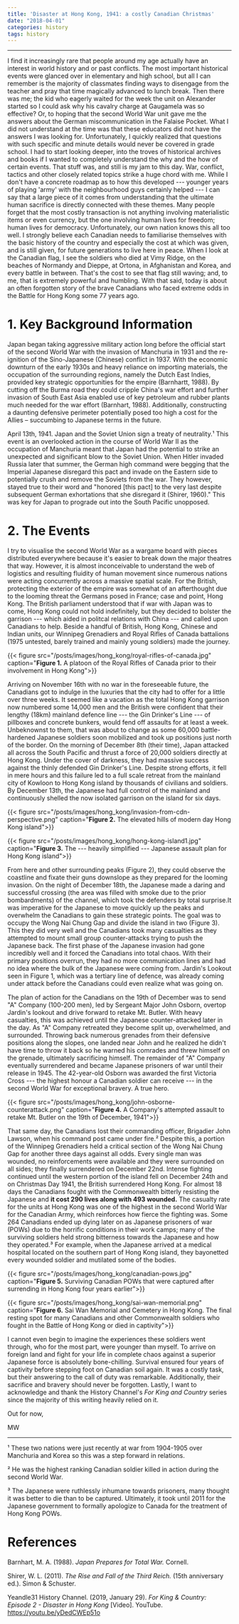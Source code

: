```yaml
---
title: 'Disaster at Hong Kong, 1941: a costly Canadian Christmas'
date: "2018-04-01"
categories: history
tags: history
---
```


---

I find it increasingly rare that people around my age actually have an interest in world history and or past conflicts. The most important historical events were glanced over in elementary and high school, but all I can remember is the majority of classmates finding ways to disengage from the teacher and pray that time magically advanced to lunch break. Then there was me; the kid who eagerly waited for the week the unit on Alexander started so I could ask why his cavalry charge at Gaugamela was so effective? Or, to hoping that the second World War unit gave me the answers about the German miscommunication in the Falaise Pocket. What I did not understand at the time was that these educators did not have the answers I was looking for. Unfortunately, I quickly realized that questions with such specific and minute details would never be covered in grade school. I had to start looking deeper, into the troves of historical archives and books if I wanted to completely understand the why and the how of certain events. That stuff was, and still is my jam to this day. War, conflict, tactics and other closely related topics strike a huge chord with me. While I don't have a concrete roadmap as to how this developed --- younger years of playing 'army' with the neighbourhood guys certainly helped --- I can say that a large piece of it comes from understanding that the ultimate human sacrifice is directly connected with these themes. Many people forget that the most costly transaction is not anything involving materialistic items or even currency, but the one involving human lives for freedom; human lives for democracy. Unfortunately, our own nation knows this all too well. I strongly believe each Canadian needs to familiarise themselves with the basic history of the country and especially the cost at which was given, and is still given, for future generations to live here in peace. When I look at the Canadian flag, I see the soldiers who died at Vimy Ridge, on the beaches of Normandy and Dieppe, at Ortona, in Afghanistan and Korea, and every battle in between. That's the cost to see that flag still waving; and, to me, that is extremely powerful and humbling. With that said, today is about an often forgotten story of the brave Canadians who faced extreme odds in the Battle for Hong Kong some 77 years ago.

# 1. Key Background Information

Japan began taking aggressive military action long before the official start of the second World War with the invasion of Manchuria in 1931 and the re-ignition of the Sino-Japanese (Chinese) conflict in 1937. With the economic downturn of the early 1930s and heavy reliance on importing materials, the occupation of the surrounding regions, namely the Dutch East Indies, provided key strategic opportunities for the empire (Barnhartt, 1988). By cutting off the Burma road they could cripple China's war effort and further invasion of South East Asia enabled use of key petroleum and rubber plants much needed for the war effort (Barnhart, 1988). Additionally, constructing a daunting defensive perimeter potentially posed too high a cost for the Allies – succumbing to Japanese terms in the future.

April 13th, 1941. Japan and the Soviet Union sign a treaty of neutrality.¹ This event is an overlooked action in the course of World War II as the occupation of Manchuria meant that Japan had the potential to strike an unexpected and significant blow to the Soviet Union. When Hitler invaded Russia later that summer, the German high command were begging that the Imperial Japanese disregard this pact and invade on the Eastern side to potentially crush and remove the Soviets from the war. They however, stayed true to their word and "honored [this pact] to the very last despite subsequent German exhortations that she disregard it (Shirer, 1960)." This was key for Japan to prograde out into the South Pacific unopposed.

# 2. The Events

I try to visualise the second World War as a wargame board with pieces distributed everywhere because it's easier to break down the major theatres that way. However, it is almost inconceivable to understand the web of logistics and resulting fluidity of human movement since numerous nations were acting concurrently across a massive spatial scale. For the British, protecting the exterior of the empire was somewhat of an afterthought due to the looming threat the Germans posed in France; case and point, Hong Kong. The British parliament understood that if war with Japan was to come, Hong Kong could not hold indefinitely, but they decided to bolster the garrison --- which aided in politcal relations with China --- and called upon Canadians to help. Beside a handful of British, Hong Kong, Chinese and Indian units, our Winnipeg Grenadiers and Royal Rifles of Canada battalions (1975 untested, barely trained and mainly young soldiers) made the journey. 

{{< figure src="/posts/images/hong_kong/royal-rifles-of-canada.jpg" caption="**Figure 1.** A platoon of the Royal Rifles of Canada prior to their involvement in Hong Kong">}}

Arriving on November 16th with no war in the foreseeable future, the Canadians got to indulge in the luxuries that the city had to offer for a little over three weeks. It seemed like a vacation as the total Hong Kong garrison now numbered some 14,000 men and the British were confident that their lengthy (18km) mainland defence line --- the Gin Drinker's Line --- of pillboxes and concrete bunkers, would fend off assaults for at least a week. Unbeknownst to them, that was about to change as some 60,000 battle-hardened Japanese soldiers soon mobilized and took up positions just north of the border. On the morning of December 8th (their time), Japan attacked all across the South Pacific and thrust a force of 20,000 soldiers directly at Hong Kong. Under the cover of darkness, they had massive success against the thinly defended Gin Drinker's Line. Despite strong efforts, it fell in mere hours and this failure led to a full scale retreat from the mainland city of Kowloon to Hong Kong island by thousands of civilians and soldiers. By December 13th, the Japanese had full control of the mainland and continuously shelled the now isolated garrison on the island for six days. 

{{< figure src="/posts/images/hong_kong/invasion-from-cdn-perspective.png" caption="**Figure 2.** The elevated hills of modern day Hong Kong island">}}

{{< figure src="/posts/images/hong_kong/hong-kong-island1.jpg" caption="**Figure 3.** The --- heavily simplified --- Japanese assault plan for Hong Kong island">}}

From here and other surrounding peaks (Figure 2), they could observe the coastline and fixate their guns downslope as they prepared for the looming invasion. On the night of December 18th, the Japanese made a daring and successful crossing (the area was filled with smoke due to the prior bombardments) of the channel, which took the defenders by total surprise.It was imperative for the Japanese to move quickly up the peaks and overwhelm the Canadians to gain these strategic points. The goal was to occupy the Wong Nai Chung Gap and divide the island in two (Figure 3). This they did very well and the Canadians took many casualties as they attempted to mount small group counter-attacks trying to push the Japanese back. The first phase of the Japanese invasion had gone incredibly well and it forced the Canadians into total chaos. With their primary positions overrun, they had no more communication lines and had no idea where the bulk of the Japanese were coming from. Jardin's Lookout seen in Figure 1, which was a tertiary line of defence, was already coming under attack before the Canadians could even realize what was going on. 

The plan of action for the Canadians on the 19th of December was to send "A" Company (100-200 men), led by Sergeant Major John Osborn, overtop Jardin's lookout and drive forward to retake Mt. Butler. With heavy casualties, this was achieved until the Japanese counter-attacked later in the day. As "A" Company retreated they become split up, overwhelmed, and surrounded. Throwing back numerous grenades from their defensive positions along the slopes, one landed near John and he realized he didn't have time to throw it back so he warned his comrades and threw himself on the grenade, ultimately sacrificing himself. The remainder of "A" Company eventually surrendered and became Japanese prisoners of war until their release in 1945. The 42-year-old Osborn was awarded the first Victoria Cross --- the highest honour a Canadian soldier can receive --- in the second World War for exceptional bravery. A true hero.

{{< figure src="/posts/images/hong_kong/john-osborne-counterattack.png" caption="**Figure 4.** A Company's attempted assault to retake Mt. Butler on the 19th of December, 1941">}}

That same day, the Canadians lost their commanding officer, Brigadier John Lawson, when his command post came under fire.² Despite this, a portion of the Winnipeg Grenadiers held a critical section of the Wong Nai Chung Gap for another three days against all odds. Every single man was wounded, no reinforcements were available and they were surrounded on all sides; they finally surrendered on December 22nd. Intense fighting continued until the western portion of the island fell on December 24th and on Christmas Day 1941, the British surrendered Hong Kong. For almost 18 days the Canadians fought with the Commonwealth bitterly resisting the Japanese and **it cost 290 lives along with 493 wounded.** The casualty rate for the units at Hong Kong was one of the highest in the second World War for the Canadian Army, which reinforces how fierce the fighting was. Some 264 Canadians ended up dying later on as Japanese prisoners of war (POWs) due to the horrific conditions in their work camps; many of the surviving soldiers held strong bitterness towards the Japanese and how they operated.³ For example, when the Japanese arrived at a medical hospital located on the southern part of Hong Kong island, they bayonetted every wounded soldier and mutilated some of the bodies.

{{< figure src="/posts/images/hong_kong/canadian-pows.jpg" caption="**Figure 5.** Surviving Canadian POWs that were captured after surrending in Hong Kong four years earlier">}}

{{< figure src="/posts/images/hong_kong/sai-wan-memorial.png" caption="**Figure 6.** Sai Wan Memorial and Cemetery in Hong Kong. The final resting spot for many Canadians and other Commonwealth soldiers who fought in the Battle of Hong Kong or died in captivity">}}

I cannot even begin to imagine the experiences these soldiers went through, who for the most part, were younger than myself. To arrive on foreign land and fight for your life in complete chaos against a superior Japanese force is absolutely bone-chilling. Survival ensured four years of captivity before stepping foot on Canadian soil again. It was a costly task, but their answering to the call of duty was remarkable. Additionally, their sacrifice and bravery should never be forgotten. Lastly, I want to acknowledge and thank the History Channel's *For King and Country* series since the majority of this writing heavily relied on it.

Out for now,

MW

---

¹ These two nations were just recently at war from 1904-1905 over Manchuria and Korea so this was a step forward in relations.

² He was the highest ranking Canadian soldier killed in action during the second World War.

³ The Japanese were ruthlessly inhumane towards prisoners, many thought it was better to die than to be captured. Ultimately, it took until 2011 for the Japanese government to formally apologize to Canada for the treatment of Hong Kong POWs.

# References

Barnhart, M. A. (1988). *Japan Prepares for Total War.* Cornell.

Shirer, W. L. (2011). *The Rise and Fall of the Third Reich.* (15th anniversary ed.). Simon & Schuster.

Yeandle31 History Channel. (2019, January 29). *For King & Country: Episode 2 - Disaster in Hong Kong* [Video]. YouTube. https://youtu.be/yDedCWEp51o